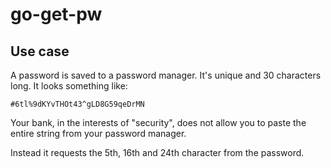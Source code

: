 # go-get-pw

## Use case

A password is saved to a password manager. It's unique and 30 characters long. It looks something like:

`#6tl%9dKYvTHOt43^gLD8G59qeDrMN`

Your bank, in the interests of "security", does not allow you to paste the entire string from your password manager.

Instead it requests the 5th, 16th and 24th character from the password.
